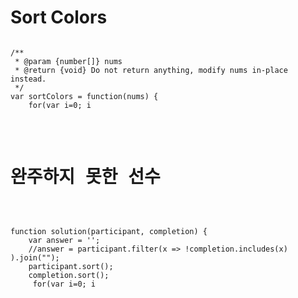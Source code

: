 # Sort Colors

<pre>
<code>
/**
 * @param {number[]} nums
 * @return {void} Do not return anything, modify nums in-place instead.
 */
var sortColors = function(nums) {
    for(var i=0; i<nums.length; i++){
        for(var j=i; j<nums.length;j++){
            if(nums[j] < nums[i]){
                var x = nums[i];
                nums[i] = nums[j];
                nums[j] = x;
            }
        }
    }
    
    return nums;
};
</pre>
</code>

# 완주하지 못한 선수
<pre>
<code>
function solution(participant, completion) {
    var answer = '';
    //answer = participant.filter(x => !completion.includes(x) ).join("");
    participant.sort();
    completion.sort();
     for(var i=0; i<participant.length; i++){
         if(participant[i] !== completion[i]){
             answer = participant[i];
                 return answer;
         }
     }
    //return answer;
}
</pre>
</code>
